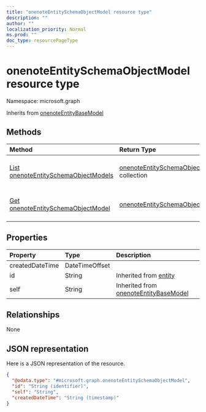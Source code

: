 ```yaml
---
title: "onenoteEntitySchemaObjectModel resource type"
description: ""
author: ""
localization_priority: Normal
ms.prod: ""
doc_type: resourcePageType
---
```


# onenoteEntitySchemaObjectModel resource type


Namespace: microsoft.graph




Inherits from [onenoteEntityBaseModel](../resources/onenoteentitybasemodel.md)

## Methods
|Method|Return Type|Description|
|:---|:---|:---|
|[List onenoteEntitySchemaObjectModels](../api/onenoteentityschemaobjectmodel-list.md)|[onenoteEntitySchemaObjectModel](../resources/onenoteentityschemaobjectmodel.md) collection|List properties and relationships of the [onenoteEntitySchemaObjectModel](../resources/onenoteentityschemaobjectmodel.md) objects.|
|[Get onenoteEntitySchemaObjectModel](../api/onenoteentityschemaobjectmodel-get.md)|[onenoteEntitySchemaObjectModel](../resources/onenoteentityschemaobjectmodel.md)|Read properties and relationships of the [onenoteEntitySchemaObjectModel](../resources/onenoteentityschemaobjectmodel.md) object.|

## Properties
|Property|Type|Description|
|:---|:---|:---|
|createdDateTime|DateTimeOffset||
|id|String| Inherited from [entity](../resources/entity.md)|
|self|String| Inherited from [onenoteEntityBaseModel](../resources/onenoteentitybasemodel.md)|

## Relationships
None

## JSON representation
Here is a JSON representation of the resource.
<!-- {
  "blockType": "resource",
  "keyProperty": "id",
  "@odata.type": "microsoft.graph.onenoteEntitySchemaObjectModel",
  "baseType": "microsoft.graph.onenoteEntityBaseModel",
  "openType": false
}
-->
``` json
{
  "@odata.type": "#microsoft.graph.onenoteEntitySchemaObjectModel",
  "id": "String (identifier)",
  "self": "String",
  "createdDateTime": "String (timestamp)"
}
```

